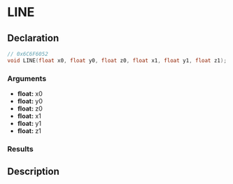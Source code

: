 # LINE

## Declaration
```cpp
// 0x6C6F6052
void LINE(float x0, float y0, float z0, float x1, float y1, float z1);
```

### Arguments
- **float:** x0
- **float:** y0
- **float:** z0
- **float:** x1
- **float:** y1
- **float:** z1

### Results

## Description
